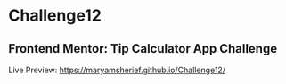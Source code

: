 # Challenge12
## Frontend Mentor: Tip Calculator App Challenge
Live Preview: https://maryamsherief.github.io/Challenge12/
